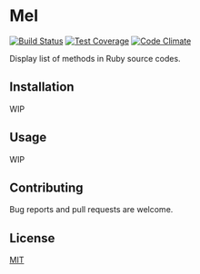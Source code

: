 # Mel

[![Build Status](https://travis-ci.org/emsk/mel.svg?branch=master)](https://travis-ci.org/emsk/mel)
[![Test Coverage](https://codeclimate.com/github/emsk/mel/badges/coverage.svg)](https://codeclimate.com/github/emsk/mel/coverage)
[![Code Climate](https://codeclimate.com/github/emsk/mel/badges/gpa.svg)](https://codeclimate.com/github/emsk/mel)

Display list of methods in Ruby source codes.

## Installation

WIP

## Usage

WIP

## Contributing

Bug reports and pull requests are welcome.

## License

[MIT](LICENSE.txt)
